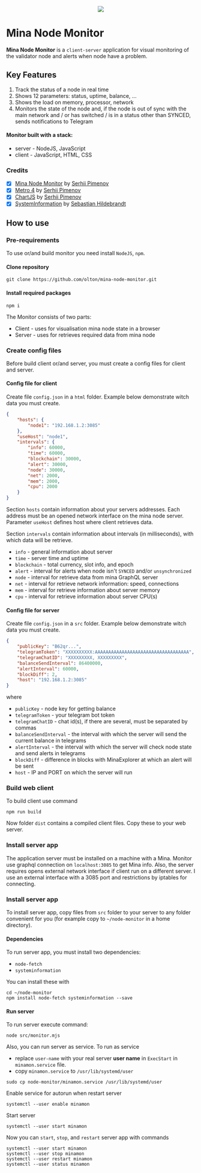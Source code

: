 <p align="center">
    <img src="https://metroui.org.ua/res/node-monitor.jpg">
</p> 

# Mina Node Monitor
**Mina Node Monitor** is a `client-server` application for visual monitoring of the validator node and alerts when node have a problem.

## Key Features
1. Track the status of a node in real time
2. Shows 12 parameters: status, uptime, balance, ...
3. Shows the load on memory, processor, network
4. Monitors the state of the node and, if the node is out of sync with the main network and / or has switched / is in a status other than SYNCED, sends notifications to Telegram

#### Monitor built with a stack:
- server - NodeJS, JavaScript
- client - JavaScript, HTML, CSS

### Credits
+ [x] [Mina Node Monitor]() by [Serhii Pimenov](https://github.com/olton)
+ [x] [Metro 4](https://github.com/olton/Metro-UI-CSS) by [Serhii Pimenov](https://github.com/olton)
+ [x] [ChartJS](https://github.com/olton/chartjs) by [Serhii Pimenov](https://github.com/olton)
+ [x] [SystemInformation](https://github.com/sebhildebrandt/systeminformation) by [Sebastian Hildebrandt](https://github.com/sebhildebrandt)
 
## How to use

### Pre-requirements
To use or/and build monitor you need install `NodeJS`, `npm`.

#### Clone repository
```shell
git clone https://github.com/olton/mina-node-monitor.git
```

#### Install required packages
```shell
npm i
```

The Monitor consists of two parts: 
- Client - uses for visualisation mina node state in a browser
- Server - uses for retrieves required data from mina node

### Create config files
Before build client or/and server, you must create a config files for client and server.

#### Config file for client
Create file `config.json` in a `html` folder. Example below demonstrate witch data you must create.
```json
{
    "hosts": {
        "node1": "192.168.1.2:3085"
    },
    "useHost": "node1",
    "intervals": {
        "info": 60000,
        "time": 60000,
        "blockchain": 30000,
        "alert": 30000,
        "node": 30000,
        "net": 2000,
        "mem": 2000,
        "cpu": 2000
    }
}
```

Section `hosts` contain information about your servers addresses. 
Each address must be an opened network interface on the mina node server.
Parameter `useHost` defines host where client retrieves data.

Section `intervals` contain information about intervals (in milliseconds), with which data will be retrieve.

- `info` - general information about server
- `time` - server time and uptime
- `blockchain` - total currency, slot info, and epoch
- `alert` - interval for alerts when node isn't `SYNCED` and/or `unsynchronized`
- `node` - interval for retrieve data from mina GraphQL server
- `net` - interval for retrieve network information: speed, connections
- `mem` - interval for retrieve information about server memory
- `cpu` - interval for retrieve information about server CPU(s)

#### Config file for server 
Create file `config.json` in a `src` folder. Example below demonstrate witch data you must create.
```json
{
    "publicKey": "B62qr...",
    "telegramToken": "XXXXXXXXXX:AAAAAAAAAAAAAAAAAAAAAAAAAAAAAAAAAAA",
    "telegramChatID": "XXXXXXXXX, XXXXXXXXX",
    "balanceSendInterval": 86400000,
    "alertInterval": 60000,
    "blockDiff": 2,
    "host": "192.168.1.2:3085"
}
```

where

- `publicKey` - node key for getting balance
- `telegramToken` - your telegram bot token
- `telegramChatID` - chat id(s), if there are several, must be separated by commas
- `balanceSendInterval` - the interval with which the server will send the current balance in telegrams
- `alertInterval` - the interval with which the server will check node state and send alerts in telegrams
- `blockDiff` - difference in blocks with MinaExplorer at which an alert will be sent
- `host` - IP and PORT on which the server will run

### Build web client
To build client use command
```shell
npm run build
```
Now folder `dist` contains a compiled client files. Copy these to your web server.

### Install server app
The application server must be installed on a machine with a Mina.
Monitor use graphql connection on `localhost:3085` to get Mina info.
Also, the server requires opens external network interface if client run on a different server.
I use an external interface with a 3085 port and restrictions by iptables for connecting.

### Install server app
To install server app, copy files from `src` folder to your server to any folder convenient for you (for example copy to `~/node-monitor` in a home directory).

#### Dependencies
To run server app, you must install two dependencies:
+ `node-fetch`
+ `systeminformation`

You can install these with
```shell
cd ~/node-monitor
npm install node-fetch systeminformation --save
```

#### Run server
To run server execute command:
```shell
node src/monitor.mjs
```

Also, you can run server as service. To run as service
+ replace `user-name` with your real server **user name** in `ExecStart` in `minamon.service` file.
+ copy `minamon.service` to `/usr/lib/systemd/user`
```shell
sudo cp node-monitor/minamon.service /usr/lib/systemd/user
```

Enable service for autorun when restart server 
```shell
systemctl --user enable minamon
```

Start server
```shell
systemctl --user start minamon
```

Now you can `start`, `stop`, and `restart` server app with commands
```shell
systemctl --user start minamon
systemctl --user stop minamon
systemctl --user restart minamon
systemctl --user status minamon
```